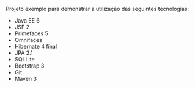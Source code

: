 Projeto exemplo para demonstrar a utilização das seguintes tecnologias:

* Java EE 6
* JSF 2
* Primefaces 5
* Omnifaces
* Hibernate 4 final
* JPA 2.1
* SQLLite
* Bootstrap 3
* Git
* Maven 3
